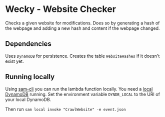 # Wecky - Website Checker
Checks a given website for modifications. 
Does so by generating a hash of the webpage and adding a new hash and content if the webpage changed.

## Dependencies
Uses `DynamoDB` for persistence. Creates the table `WebsiteHashes` if it doesn't exist yet.

## Running locally
Using [sam-cli](https://docs.aws.amazon.com/lambda/latest/dg/sam-cli-requirements.html) you can run the lambda function locally.
You need a [local DynamoDB](https://docs.aws.amazon.com/amazondynamodb/latest/developerguide/DynamoDBLocal.html) running. 
Set the environment variable `DYNDB_LOCAL` to the URI of your local DynamoDB.

Then run `sam local invoke "CrawlWebsite" -e event.json`
